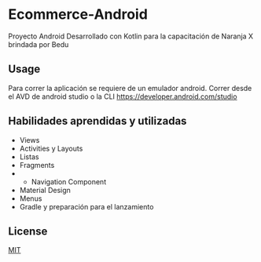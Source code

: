# Ecommerce-Android
Proyecto Android Desarrollado con Kotlin para la capacitación de Naranja X brindada por Bedu

## Usage

Para correr la aplicación se requiere de un emulador android.
Correr desde el AVD de android studio o la CLI
https://developer.android.com/studio

## Habilidades aprendidas y utilizadas

- Views
- Activities y Layouts
- Listas
- Fragments
- - Navigation Component
- Material Design
- Menus
- Gradle y preparación para el lanzamiento

## License
[MIT](https://choosealicense.com/licenses/mit/)
